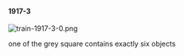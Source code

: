 #### 1917-3
![train-1917-3-0.png](https://github.com/lil-lab/nlvr/raw/master/nlvr/train/images/41/train-1917-3-0.png "train-1917-3-0.png")

one of the grey square contains exactly six objects